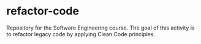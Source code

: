 # refactor-code
Repository for the Software Engineering course. The goal of this activity is to refactor legacy code by applying Clean Code principles.
